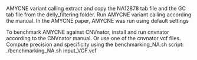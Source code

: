 AMYCNE variant calling
extract and copy the NA12878 tab file and the GC tab file from the delly_filtering folder.
Run AMYCNE variant calling according the manual. In the AMYCNE paper, AMYCNE was run using default settings

To benchmark AMYCNE against CNVnator, install and run cnvnator according to the CNVnator manual. Or use one of the cnvnator vcf files.
Compute precision and specificity using the benchmarking_NA.sh script:
./benchmarking_NA.sh input_VCF.vcf
